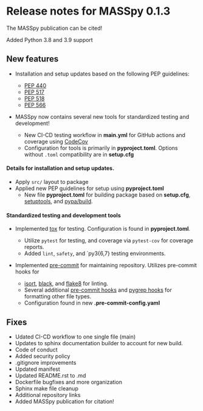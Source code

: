 # Release notes for MASSpy 0.1.3

The MASSpy publication can be cited! 

Added Python 3.8 and 3.9 support

## New features

* Installation and setup updates based on the following PEP guidelines:

    - [PEP 440](https://www.python.org/dev/peps/pep-0440/)
    - [PEP 517](https://www.python.org/dev/peps/pep-0517/)
    - [PEP 518](https://www.python.org/dev/peps/pep-0518/)
    - [PEP 566](https://www.python.org/dev/peps/pep-0566/)

* MASSpy now contains several new tools for standardized testing and development!

    - New CI-CD testing workflow in **main.yml** for GitHub actions and
      coverage using [CodeCov](https://codecov.io/)
    - Configuration for tools is primarily in **pyproject.toml**. Options without
      `.toml` compatibility are in **setup.cfg**

#### Details for installation and setup updates.
* Apply `src/` layout to package
* Applied new PEP guidelines for setup using **pyproject.toml**
    - New file **pyproject.toml** for building package based on **setup.cfg**,
      [setuptools](https://setuptools.readthedocs.io/en/latest/setuptools.html),
      and [pypa/build](https://github.com/pypa/build).

#### Standardized testing and development tools
* Implemented [tox](https://tox.readthedocs.io/en/latest/) for testing. Configuration is found in **pyproject.toml**.

    - Utilize `pytest` for testing, and coverage via `pytest-cov` for coverage reports.
    - Added `lint`, `safety`, and `py3{6,7} testing environments.

* Implemented [pre-commit](https://pre-commit.com/) for maintaining repository. Utilizes pre-commit hooks for

    - [isort](https://github.com/PyCQA/isort), [black](https://black.readthedocs.io/en/stable/), and [flake8](https://flake8.pycqa.org/en/3.8.4/) for linting.
    - Several additional [pre-commit hooks](https://github.com/pre-commit/pre-commit-hooks) and [pygrep hooks](https://github.com/pre-commit/pygrep-hooks)
      for formatting other file types.
    - Configuration found in new **.pre-commit-config.yaml**

## Fixes


* Udated CI-CD workflow to one single file (main)
* Updates to sphinx documentation builder to account for new build.
* Code of conduct
* Added security policy
* .gitignore improvements
* Updated manifest
* Updated README.rst to .md
* Dockerfile bugfixes and more organization
* Sphinx make file cleanup
* Additional repository links
* Added MASSpy publication for citation!
